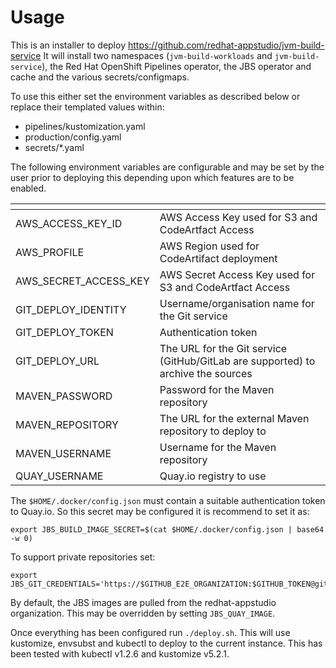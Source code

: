 
# Usage

This is an installer to deploy https://github.com/redhat-appstudio/jvm-build-service It will install two namespaces (`jvm-build-workloads` and `jvm-build-service`), the Red Hat OpenShift Pipelines operator, the JBS operator and cache and the various secrets/configmaps.

To use this either set the environment variables as described below or replace their templated values within:

 * pipelines/kustomization.yaml
 * production/config.yaml
 * secrets/*.yaml


The following environment variables are configurable and may be set by the user prior to deploying this depending upon which features are to be enabled.

| <!-- -->    | <!-- -->    |
|---|---|
| AWS_ACCESS_KEY_ID | AWS Access Key used for S3 and CodeArtfact Access |
| AWS_PROFILE | AWS Region used for CodeArtifact deployment |
| AWS_SECRET_ACCESS_KEY | AWS Secret Access Key used for S3 and CodeArtfact Access |
| GIT_DEPLOY_IDENTITY | Username/organisation name for the Git service |
| GIT_DEPLOY_TOKEN | Authentication token |
| GIT_DEPLOY_URL | The URL for the Git service (GitHub/GitLab are supported) to archive the sources |
| MAVEN_PASSWORD | Password for the Maven repository|
| MAVEN_REPOSITORY | The URL for the external Maven repository to deploy to|
| MAVEN_USERNAME | Username for the Maven repository |
| QUAY_USERNAME | Quay.io registry to use |

The `$HOME/.docker/config.json` must contain a suitable authentication token to Quay.io. So this secret may be configured it is recommend to set it as:

```
export JBS_BUILD_IMAGE_SECRET=$(cat $HOME/.docker/config.json | base64 -w 0)
```

To support private repositories set:
```
export JBS_GIT_CREDENTIALS='https://$GITHUB_E2E_ORGANIZATION:$GITHUB_TOKEN@github.com'
```

By default, the JBS images are pulled from the redhat-appstudio organization. This may be overridden by setting `JBS_QUAY_IMAGE`.



Once everything has been configured run `./deploy.sh`. This will use kustomize, envsubst and kubectl to deploy to the current instance. This has been tested with kubectl v1.2.6 and kustomize v5.2.1.
